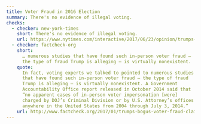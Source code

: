 ```yaml
---
title: Voter Fraud in 2016 Election
summary: There's no evidence of illegal voting.
checks:
  - checker: new-york-times
    short: There's no evidence of illegal voting.
    url: https://www.nytimes.com/interactive/2017/06/23/opinion/trumps-lies.html
  - checker: factcheck-org
    short:
      … numerous studies that have found such in-person voter fraud —
      the type of fraud Trump is alleging — is virtually nonexistent.
    quote:
      In fact, voting experts we talked to pointed to numerous studies
      that have found such in-person voter fraud — the type of fraud
      Trump is alleging — is virtually nonexistent. A Government
      Accountability Office report released in October 2014 said that
      “no apparent cases of in-person voter impersonation [were]
      charged by DOJ’s Criminal Division or by U.S. Attorney’s offices
      anywhere in the United States from 2004 through July 3, 2014.”
    url: http://www.factcheck.org/2017/01/trumps-bogus-voter-fraud-claims-revisited/
---
```

